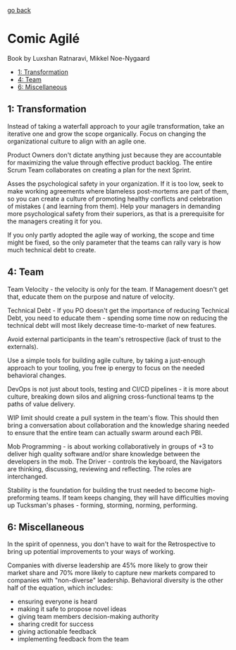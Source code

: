 [go back](https://github.com/pkardas/learning)

# Comic Agilé

Book by Luxshan Ratnaravi, Mikkel Noe-Nygaard

- [1: Transformation](#1-transformation)
- [4: Team](#4-team)
- [6: Miscellaneous](#6-miscellaneous)

## 1: Transformation

Instead of taking a waterfall approach to your agile transformation, take an iterative one and grow the scope
organically. Focus on changing the organizational culture to align with an agile one.

Product Owners don't dictate anything just because they are accountable for maximizing the value through effective
product backlog. The entire Scrum Team collaborates on creating a plan for the next Sprint.

Asses the psychological safety in your organization. If it is too low, seek to make working agreements where blameless
post-mortems are part of them, so you can create a culture of promoting healthy conflicts and celebration of mistakes (
and learning from them). Help your managers in demanding more psychological safety from their superiors, as that is a
prerequisite for the managers creating it for you.

If you only partly adopted the agile way of working, the scope and time might be fixed, so the only parameter that the
teams can rally vary is how much technical debt to create.

## 4: Team

Team Velocity - the velocity is only for the team. If Management doesn't get that, educate them on the purpose and
nature of velocity.

Technical Debt - If you PO doesn't get the importance of reducing Technical Debt, you need to educate them - spending
some time now on reducing the technical debt will most likely decrease time-to-market of new features.

Avoid external participants in the team's retrospective (lack of trust to the externals).

Use a simple tools for building agile culture, by taking a just-enough approach to your tooling, you free ip energy to
focus on the needed behavioral changes.

DevOps is not just about tools, testing and CI/CD pipelines - it is more about culture, breaking down silos and
aligning cross-functional teams tp the paths of value delivery.

WIP limit should create a pull system in the team's flow. This should then bring a conversation about collaboration and
the knowledge sharing needed to ensure that the entire team can actually swarm around each PBI.

Mob Programming - is about working collaboratively in groups of +3 to deliver high quality software and/or share
knowledge between the developers in the mob. The Driver - controls the keyboard, the Navigators are thinking,
discussing, reviewing and reflecting. The roles are interchanged.

Stability is the foundation for building the trust needed to become high-preforming teams. If team keeps changing, they
will have difficulties moving up Tucksman's phases - forming, storming, norming, performing.

## 6: Miscellaneous

In the spirit of openness, you don't have to wait for the Retrospective to bring up potential improvements to your ways
of working.

Companies with diverse leadership are 45% more likely to grow their market share and 70% more likely to capture new
markets compared to companies with "non-diverse" leadership. Behavioral diversity is the other half of the equation,
which includes:

- ensuring everyone is heard
- making it safe to propose novel ideas
- giving team members decision-making authority
- sharing credit for success
- giving actionable feedback
- implementing feedback from the team

